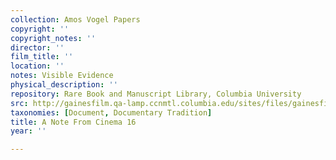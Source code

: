 ```yaml
---
collection: Amos Vogel Papers
copyright: ''
copyright_notes: ''
director: ''
film_title: ''
location: ''
notes: Visible Evidence
physical_description: ''
repository: Rare Book and Manuscript Library, Columbia University
src: http://gainesfilm.qa-lamp.ccnmtl.columbia.edu/sites/files/gainesfilm/images/110094062.jpg
taxonomies: [Document, Documentary Tradition]
title: A Note From Cinema 16
year: ''

---
```

